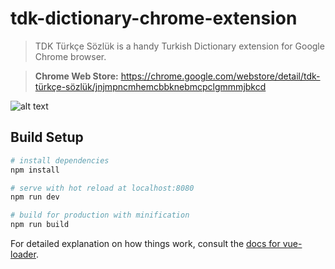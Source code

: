 # tdk-dictionary-chrome-extension

> TDK Türkçe Sözlük is a handy Turkish Dictionary extension for Google Chrome browser.

> <strong>Chrome Web Store:</strong> https://chrome.google.com/webstore/detail/tdk-türkçe-sözlük/jnjmpncmhemcbbknebmcpclgmmmjbkcd

![alt text](https://lh3.googleusercontent.com/6QeBV3-th6IIMM8F1DmM6H5FFKXPjjWZPjdjHFt8XFZIuPKrLIhEl54oLe63NoRc5LSDKElsLmA=w640-h400-e365)

## Build Setup

``` bash
# install dependencies
npm install

# serve with hot reload at localhost:8080
npm run dev

# build for production with minification
npm run build
```

For detailed explanation on how things work, consult the [docs for vue-loader](http://vuejs.github.io/vue-loader).
